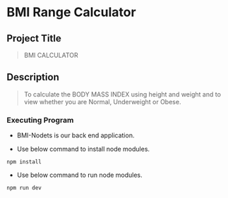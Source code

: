 # BMI Range Calculator

## Project Title

> BMI CALCULATOR

## Description

> To calculate the BODY MASS INDEX using height and weight and to view whether you are Normal, Underweight or Obese.

### Executing Program

- BMI-Nodets is our back end application.

- Use below command to install node modules.

~~~
npm install
~~~
- Use below command to run node modules.

~~~
npm run dev
~~~
